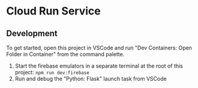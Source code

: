 # Cloud Run Service

## Development

To get started, open this project in VSCode and run "Dev Containers: Open Folder in Container" from the command palette.

1. Start the firebase emulators in a separate terminal at the root of this project: `npm run dev:firebase`
1. Run and debug the "Python: Flask" launch task from VSCode
